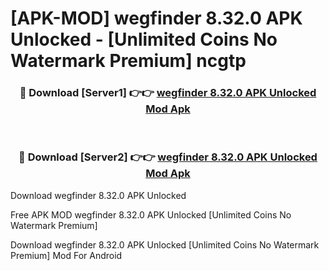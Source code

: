# [APK-MOD] wegfinder 8.32.0 APK Unlocked - [Unlimited Coins No Watermark Premium] ncgtp



<div align="center">
<h3>🔴 Download [Server1] 👉👉 <a href="https://momento.my/?title=wegfinder_8.32.0_APK_Unlocked">wegfinder 8.32.0 APK Unlocked Mod Apk</a></h3><br>

<h3>🔴 Download [Server2] 👉👉 <a href="https://momento.my/?title=wegfinder_8.32.0_APK_Unlocked">wegfinder 8.32.0 APK Unlocked Mod Apk</a></h3>
</div>



Download wegfinder 8.32.0 APK Unlocked 

Free APK MOD wegfinder 8.32.0 APK Unlocked [Unlimited Coins No Watermark Premium]

Download wegfinder 8.32.0 APK Unlocked [Unlimited Coins No Watermark Premium] Mod For Android
